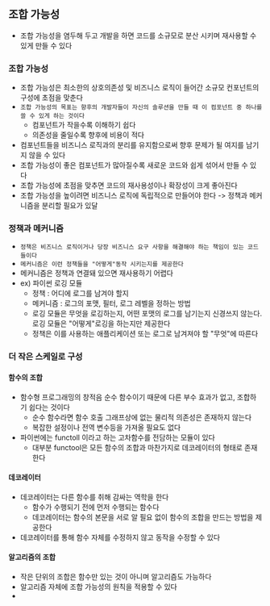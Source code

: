 ## 조합 가능성

- 조합 가능성을 염두해 두고 개발을 하면 코드를 소규모로 분산 시키며 재사용할 수 있게 만들 수 있다

### 조합 가능성

- 조합 가능성은 최소한의 상호의존성 및 비즈니스 로직이 들어간 소규모 컨포넌트의 구성에 초점을 맞춘다
- `조합 가능성의 목표는 향후의 개발자들이 자신의 솔루션을 만들 때 이 컴포넌트 중 하나를 쓸 수 있게 하는 것이다`
    - 컴포넌트가 작을수록 이해하기 쉽다
    - 의존성을 줄일수록 향후에 비용이 적다
- 컴포넌트들을 비즈니스 로직과의 분리를 유지함으로써 향후 문제가 될 여지를 남기지 않을 수 있다
- 조합 가능성이 좋은 컴포넌트가 많아질수록 새로운 코드와 쉽게 섞어서 만들 수 있다
- 조합 가능성에 초점을 맞추면 코드의 재사용성이나 확장성이 크게 좋아진다
- 조합 가능성을 높이려면 비즈니스 로직에 독립적으로 만들어야 한다 -> 정책과 메커니즘을 분리할 필요가 있달

### 정책과 메커니즘

- `정책은 비즈니스 로직이거나 당장 비즈니스 요구 사항을 해결해야 하는 책임이 있는 코드들이다`
- `메커니즘은 이런 정책들을 "어떻게"동작 시키는지를 제공한다`
- 메커니즘은 정책과 연결돼 있으면 재사용하기 어렵다
- ex) 파이썬 로깅 모듈
    - 정책 : 어디에 로그를 남겨야 할지
    - 메커니즘 : 로그의 포맷, 필터, 로그 레벨을 정하는 방법
    - 로깅 모듈은 무엇을 로깅하는지, 어떤 포맷의 로그를 남기는지 신경쓰지 않는다. 로깅 모듈은 "어떻게"로깅을 하는지만 제공한다
    - 정책은 이를 사용하는 애플리케이션 또는 로그로 남겨져야 할 "무엇"에 따른다

### 더 작은 스케일로 구성

#### 함수의 조합

- 함수형 프로그래밍의 창적음 순수 함수이기 때문에 다른 부수 효과가 없고, 조합하기 쉽다는 것이다
    - 순수 함수라면 함수 호출 그래프상에 없는 물리적 의존성은 존재하지 않는다
    - 복잡한 설정이나 전역 변수등을 가져올 필요도 없다
- 파이썬에는 functoll 이라고 하는 고차함수를 전담하는 모듈이 있다
    - 대부분 functool은 모든 함수의 조합과 마찬가지로 데코레이터의 형태로 존재한다

#### 데코레이터

- 데코레이터는 다른 함수를 취해 감싸는 역학을 한다
    - 함수가 수행되기 전에 먼저 수행되는 함수다
    - 데코레이터는 함수의 본문을 서로 알 필요 없이 함수의 조합을 만드는 방법을 제공한다
- 데코레이터를 통해 함수 자체를 수정하지 않고 동작을 수정할 수 있다

#### 알고리즘의 조합

- 작은 단위의 조합은 함수만 있는 것이 아니며 알고리즘도 가능하다
- 알고리즘 자체에 조합 가능성의 원칙을 적용할 수 있다
- 